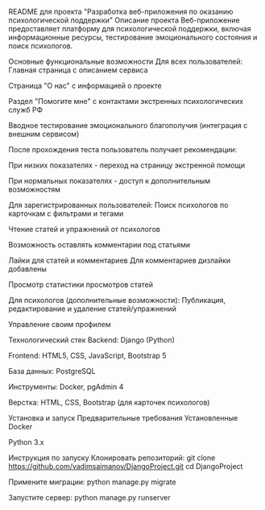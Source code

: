 README для проекта "Разработка веб-приложения по оказанию психологической поддержки"
Описание проекта
Веб-приложение предоставляет платформу для психологической поддержки, включая информационные ресурсы, тестирование эмоционального состояния и поиск психологов. 

Основные функциональные возможности
Для всех пользователей:
Главная страница с описанием сервиса

Страница "О нас" с информацией о проекте

Раздел "Помогите мне" с контактами экстренных психологических служб РФ

Вводное тестирование эмоционального благополучия (интеграция с внешним сервисом)

После прохождения теста пользователь получает рекомендации:

При низких показателях - переход на страницу экстренной помощи

При нормальных показателях - доступ к дополнительным возможностям

Для зарегистрированных пользователей:
Поиск психологов по карточкам с фильтрами и тегами

Чтение статей и упражнений от психологов

Возможность оставлять комментарии под статьями

Лайки для статей и комментариев
Для комментариев дизлайки добавлены

Просмотр статистики просмотров статей

Для психологов (дополнительные возможности):
Публикация, редактирование и удаление статей/упражнений

Управление своим профилем

Технологический стек
Backend: Django (Python)

Frontend: HTML5, CSS, JavaScript, Bootstrap 5

База данных: PostgreSQL

Инструменты: Docker, pgAdmin 4

Верстка: HTML, CSS, Bootstrap (для карточек психологов)

Установка и запуск
Предварительные требования
Установленные Docker

Python 3.x

Инструкция по запуску
Клонировать репозиторий:
git clone https://github.com/vadimsaimanov/DjangoProject.git
cd DjangoProject

Примените миграции:
python manage.py migrate

Запустите сервер:
python manage.py runserver
